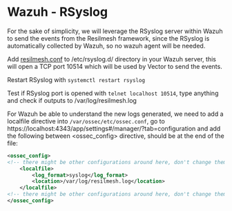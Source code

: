 # Wazuh - RSyslog

For the sake of simplicity, we will leverage the RSyslog server within Wazuh to send the events from the Resilmesh framework, since the RSyslog is automatically collected
by Wazuh, so no wazuh agent will be needed.

Add [resilmesh.conf](./resilmesh.conf) to /etc/rsyslog.d/ directory in your Wazuh server, this will open a TCP port 10514 which will be used by Vector
to send the events.

Restart RSyslog with `systemctl restart rsyslog`

Test if RSyslog port is opened with `telnet localhost 10514`, type anything and check if outputs to /var/log/resilmesh.log

For Wazuh be able to understand the new logs generated, we need to add a localfile directive into `/var/ossec/etc/ossec.conf`,
go to https://localhost:4343/app/settings#/manager/?tab=configuration and add the following between <ossec_config> directive,
should be at the end of the file:
```xml
<ossec_config>
<!-- there might be other configurations around here, don't change them -->
    <localfile>
        <log_format>syslog</log_format>
        <location>/var/log/resilmesh.log</location>
    </localfile>
<!-- there might be other configurations around here, don't change them -->
</ossec_config>
```